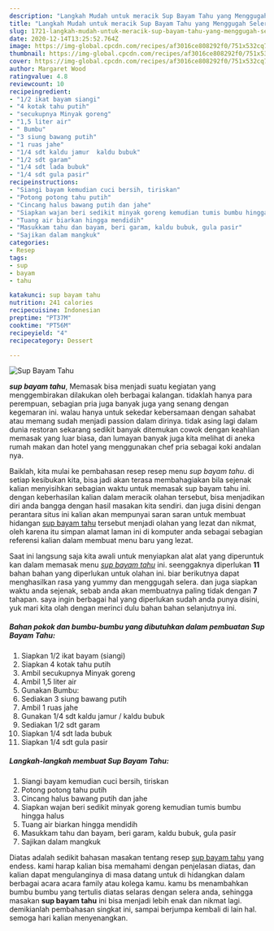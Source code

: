 ```yaml
---
description: "Langkah Mudah untuk meracik Sup Bayam Tahu yang Menggugah Selera"
title: "Langkah Mudah untuk meracik Sup Bayam Tahu yang Menggugah Selera"
slug: 1721-langkah-mudah-untuk-meracik-sup-bayam-tahu-yang-menggugah-selera
date: 2020-12-14T13:25:52.764Z
image: https://img-global.cpcdn.com/recipes/af3016ce808292f0/751x532cq70/sup-bayam-tahu-foto-resep-utama.jpg
thumbnail: https://img-global.cpcdn.com/recipes/af3016ce808292f0/751x532cq70/sup-bayam-tahu-foto-resep-utama.jpg
cover: https://img-global.cpcdn.com/recipes/af3016ce808292f0/751x532cq70/sup-bayam-tahu-foto-resep-utama.jpg
author: Margaret Wood
ratingvalue: 4.8
reviewcount: 10
recipeingredient:
- "1/2 ikat bayam siangi"
- "4 kotak tahu putih"
- "secukupnya Minyak goreng"
- "1,5 liter air"
- " Bumbu"
- "3 siung bawang putih"
- "1 ruas jahe"
- "1/4 sdt kaldu jamur  kaldu bubuk"
- "1/2 sdt garam"
- "1/4 sdt lada bubuk"
- "1/4 sdt gula pasir"
recipeinstructions:
- "Siangi bayam kemudian cuci bersih, tiriskan"
- "Potong potong tahu putih"
- "Cincang halus bawang putih dan jahe"
- "Siapkan wajan beri sedikit minyak goreng kemudian tumis bumbu hingga halus"
- "Tuang air biarkan hingga mendidih"
- "Masukkam tahu dan bayam, beri garam, kaldu bubuk, gula pasir"
- "Sajikan dalam mangkuk"
categories:
- Resep
tags:
- sup
- bayam
- tahu

katakunci: sup bayam tahu 
nutrition: 241 calories
recipecuisine: Indonesian
preptime: "PT37M"
cooktime: "PT56M"
recipeyield: "4"
recipecategory: Dessert

---
```



![Sup Bayam Tahu](https://img-global.cpcdn.com/recipes/af3016ce808292f0/751x532cq70/sup-bayam-tahu-foto-resep-utama.jpg)

<b><i>sup bayam tahu</i></b>, Memasak bisa menjadi suatu kegiatan yang menggembirakan dilakukan oleh berbagai kalangan. tidaklah hanya para perempuan, sebagian pria juga banyak juga yang senang dengan kegemaran ini. walau hanya untuk sekedar kebersamaan dengan sahabat atau memang sudah menjadi passion dalam dirinya. tidak asing lagi dalam dunia restoran sekarang sedikit banyak ditemukan cowok dengan keahlian memasak yang luar biasa, dan lumayan banyak juga kita melihat di aneka rumah makan dan hotel yang menggunakan chef pria sebagai koki andalan nya.



Baiklah, kita mulai ke pembahasan resep resep menu <i>sup bayam tahu</i>. di setiap kesibukan kita, bisa jadi akan terasa membahagiakan bila sejenak kalian menyisihkan sebagian waktu untuk memasak sup bayam tahu ini. dengan keberhasilan kalian dalam meracik olahan tersebut, bisa menjadikan diri anda bangga dengan hasil masakan kita sendiri. dan juga disini dengan perantara situs ini kalian akan mempunyai saran saran untuk membuat hidangan <u>sup bayam tahu</u> tersebut menjadi olahan yang lezat dan nikmat, oleh karena itu simpan alamat laman ini di komputer anda sebagai sebagian referensi kalian dalam membuat menu baru yang lezat.


Saat ini langsung saja kita awali untuk menyiapkan alat alat yang diperuntuk kan dalam memasak menu <u><i>sup bayam tahu</i></u> ini. seenggaknya diperlukan <b>11</b> bahan bahan yang diperlukan untuk olahan ini. biar berikutnya dapat menghasilkan rasa yang yummy dan menggugah selera. dan juga siapkan waktu anda sejenak, sebab anda akan membuatnya paling tidak dengan <b>7</b> tahapan. saya ingin berbagai hal yang diperlukan sudah anda punya disini, yuk mari kita olah dengan merinci dulu bahan bahan selanjutnya ini.

<!--inarticleads1-->

##### Bahan pokok dan bumbu-bumbu yang dibutuhkan dalam pembuatan Sup Bayam Tahu:

1. Siapkan 1/2 ikat bayam (siangi)
1. Siapkan 4 kotak tahu putih
1. Ambil secukupnya Minyak goreng
1. Ambil 1,5 liter air
1. Gunakan  Bumbu:
1. Sediakan 3 siung bawang putih
1. Ambil 1 ruas jahe
1. Gunakan 1/4 sdt kaldu jamur / kaldu bubuk
1. Sediakan 1/2 sdt garam
1. Siapkan 1/4 sdt lada bubuk
1. Siapkan 1/4 sdt gula pasir




<!--inarticleads2-->

##### Langkah-langkah membuat Sup Bayam Tahu:

1. Siangi bayam kemudian cuci bersih, tiriskan
1. Potong potong tahu putih
1. Cincang halus bawang putih dan jahe
1. Siapkan wajan beri sedikit minyak goreng kemudian tumis bumbu hingga halus
1. Tuang air biarkan hingga mendidih
1. Masukkam tahu dan bayam, beri garam, kaldu bubuk, gula pasir
1. Sajikan dalam mangkuk




Diatas adalah sedikit bahasan masakan tentang resep <u>sup bayam tahu</u> yang endess. kami harap kalian bisa memahami dengan penjelasan diatas, dan kalian dapat mengulanginya di masa datang untuk di hidangkan dalam berbagai acara acara family atau kolega kamu. kamu bs menambahkan bumbu bumbu yang tertulis diatas selaras dengan selera anda, sehingga masakan <b>sup bayam tahu</b> ini bisa menjadi lebih enak dan nikmat lagi. demikianlah pembahasan singkat ini, sampai berjumpa kembali di lain hal. semoga hari kalian menyenangkan.
